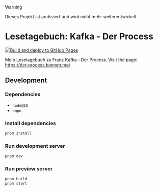 > [!WARNING]
> Dieses Projekt ist archiviert und wird nicht mehr weiterentwickelt.

# Lesetagebuch: Kafka - Der Process

[![Build and deploy to GitHub Pages](https://github.com/bennetrr/der-process/actions/workflows/build-deploy.yml/badge.svg)](https://github.com/bennetrr/der-process/actions/workflows/build-deploy.yml)

Mein Lesetagebuch zu Franz Kafka - Der Process.
Visit the page: https://der-process.bennetr.me/

## Development

### Dependencies

- `node@20`
- `pnpm`

### Install dependencies

```bash
pnpm install
```

### Run development server

```bash
pnpm dev
```

### Run preview server

```bash
pnpm build
pnpm start
```
